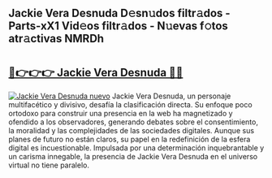 ## Jackie Vera Desnuda D𝚎sn𝚞dos filtr𝚊dos - Parts-xX1 Vid𝚎os filtr𝚊dos - N𝚞evas f𝚘tos atr𝚊ctivas NMRDh

# <h2><a href="http://mb3pcmx.tromn.icu/?c=Jackie+Vera+Desnuda">🔗👉👉👉 Jackie Vera Desnuda 🔗🔗</a></h2>

[![Jackie Vera Desnuda nuevo](https://i.imgur.com/pEAQMta.gif)](http://mb3pcmx.tromn.icu/?c=Jackie+Vera+Desnuda)
Jackie Vera Desnuda, un personaje multifacético y divisivo, desafía la clasificación directa. Su enfoque poco ortodoxo para construir una presencia en la web ha magnetizado y ofendido a los observadores, generando debates sobre el consentimiento, la moralidad y las complejidades de las sociedades digitales. Aunque sus planes de futuro no están claros, su papel en la redefinición de la esfera digital es incuestionable. Impulsada por una determinación inquebrantable y un carisma innegable, la presencia de Jackie Vera Desnuda en el universo virtual no tiene paralelo.

